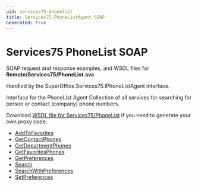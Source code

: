```yaml
---
uid: services75-phonelist
title: Services75.PhoneListAgent SOAP
Generated: true
---
```


# Services75 PhoneList SOAP

SOAP request and response examples, and WSDL files for **Remote/Services75/PhoneList.svc**

Handled by the <see cref="T:SuperOffice.Services75.IPhoneListAgent">SuperOffice.Services75.IPhoneListAgent</see> interface.

Interface for the PhoneList Agent
Collection of all services for searching for person or contact (company) phone numbers.

Download [WSDL file for Services75/PhoneList](../Services75-PhoneList.md) if you need to generate your own proxy code.

* [AddToFavorites](AddToFavorites.md)
* [GetContactPhones](GetContactPhones.md)
* [GetDepartmentPhones](GetDepartmentPhones.md)
* [GetFavoritesPhones](GetFavoritesPhones.md)
* [GetPreferences](GetPreferences.md)
* [Search](Search.md)
* [SearchWithPreferences](SearchWithPreferences.md)
* [SetPreferences](SetPreferences.md)
